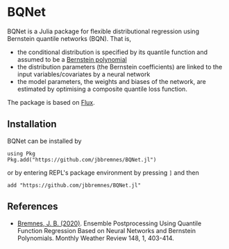 # BQNet 
BQNet is a Julia package for flexible distributional regression using Bernstein quantile networks (BQN). That is,
* the conditional distribution is specified by its quantile function and assumed to be a [Bernstein polynomial](https://en.wikipedia.org/wiki/Bernstein_polynomial)
* the distribution parameters (the Bernstein coefficients) are linked to the input variables/covariates by a neural network
* the model parameters, the weights and biases of the network, are estimated by optimising a composite quantile loss function.

The package is based on [Flux](https://fluxml.ai/).

## Installation
BQNet can be installed by
```
using Pkg
Pkg.add("https://github.com/jbbremnes/BQNet.jl")
```
or by entering REPL's package environment by pressing `]` and then
```
add "https://github.com/jbbremnes/BQNet.jl"
```

## References
* [Bremnes, J. B. (2020)](https://doi.org/10.1175/MWR-D-19-0227.1). Ensemble Postprocessing Using Quantile Function Regression Based on Neural Networks and Bernstein Polynomials. Monthly Weather Review 148, 1, 403-414.
   
